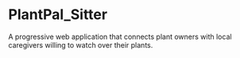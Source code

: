 # PlantPal_Sitter
A progressive web application that connects plant owners with local caregivers willing to watch over their plants.
